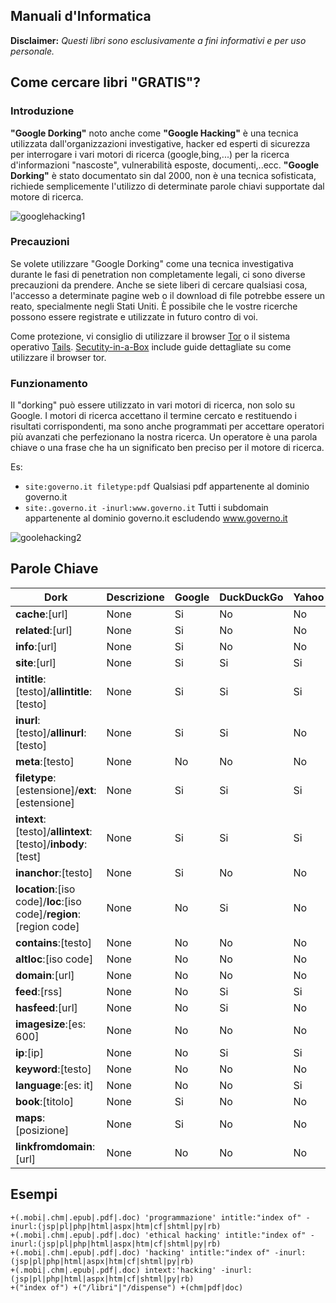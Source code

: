 ## Manuali d'Informatica

__Disclaimer:__ _Questi libri sono esclusivamente a fini informativi e per uso personale._

## Come cercare libri "GRATIS"?
### Introduzione
__"Google Dorking"__ noto anche come __"Google Hacking"__ è una tecnica utilizzata dall'organizzazioni investigative, hacker ed esperti di sicurezza per interrogare i vari motori di ricerca (google,bing,...) per la ricerca d'informazioni "nascoste", vulnerabilità esposte, documenti,..ecc. __"Google Dorking"__ è stato documentato sin dal 2000, non è una tecnica sofisticata, richiede semplicemente l'utilizzo di determinate parole chiavi supportate dal motore di ricerca.

![googlehacking1](https://raw.githubusercontent.com/m4ll0k/Manuali-Informatica/master/googlehacking1.PNG)

### Precauzioni
Se volete utilizzare "Google Dorking" come una tecnica investigativa durante le fasi di penetration non completamente
legali, ci sono diverse precauzioni da prendere. Anche se siete liberi di cercare qualsiasi cosa, l'accesso a determinate
pagine web o il download di file potrebbe essere un reato, specialmente negli Stati Uniti. È possibile che le vostre ricerche
possono essere registrate e utilizzate in futuro contro di voi.

Come protezione, vi consiglio di utilizzare il browser [Tor](https://www.torproject.org/projects/torbrowser.html.en) o il sistema operativo [Tails](https://tails.boum.org/). [Secutity-in-a-Box](https://securityinabox.org/en/) include guide dettagliate su come utilizzare il browser tor.

### Funzionamento
Il "dorking" può essere utilizzato in vari motori di ricerca, non solo su Google.
I motori di ricerca accettano il termine cercato e restituendo i risultati corrispondenti, ma
sono anche programmati per accettare operatori più avanzati che perfezionano la nostra ricerca.
Un operatore è una parola chiave o una frase che ha un significato ben preciso per il motore di ricerca.

Es:
- `site:governo.it filetype:pdf`
Qualsiasi pdf appartenente al dominio governo.it
- `site:.governo.it -inurl:www.governo.it`
Tutti i subdomain appartenente al dominio governo.it escludendo www.governo.it

![goolehacking2](https://raw.githubusercontent.com/m4ll0k/Manuali-Informatica/master/googlehacking2.PNG)

## Parole Chiave 

| Dork | Descrizione | Google | DuckDuckGo | Yahoo | Bing |
| --- | --- | --- | --- | --- | --- |
| __cache__:[url] | None | Si | No | No | No |
| __related__:[url] | None | Si | No | No | No |
| __info__:[url] | None | Si | No | No | No |
| __site__:[url] | None | Si | Si | Si | Si |
| __intitle__:[testo]/__allintitle__:[testo] | None | Si | Si | Si | Si |
| __inurl__:[testo]/__allinurl__:[testo] | None | Si | Si | No | No |
| __meta__:[testo] | None | No | No | No | Si|
| __filetype__:[estensione]/__ext__:[estensione] | None | Si | Si | Si | Si |
| __intext__:[testo]/__allintext__:[testo]/__inbody__:[test] | None | Si | Si | Si | Si |
| __inanchor__:[testo] | None | Si | No | No | Si |
| __location__:[iso code]/__loc__:[iso code]/__region__:[region code] | None | No | Si | No | Si |
| __contains__:[testo] | None | No | No | No | Si|
| __altloc__:[iso code] | None | No | No | No | Si |
| __domain__:[url] | None | No | No | No | Si |
| __feed__:[rss] | None | No | Si | Si | Si |
| __hasfeed__:[url] | None | No | Si | No | Si |
| __imagesize__:[es: 600] | None | No | No | No | Si |
| __ip__:[ip] | None | No | Si | Si | Si |
| __keyword__:[testo] | None | No | No | No | Si |
| __language__:[es: it] | None | No | No | Si | Si |
| __book__:[titolo] | None | Si | No | No | No |
| __maps__:[posizione] | None | Si | No | No | No |
| __linkfromdomain__:[url] | None | No | No | No | Si |

## Esempi

```
+(.mobi|.chm|.epub|.pdf|.doc) 'programmazione' intitle:"index of" -inurl:(jsp|pl|php|html|aspx|htm|cf|shtml|py|rb)
+(.mobi|.chm|.epub|.pdf|.doc) 'ethical hacking' intitle:"index of" -inurl:(jsp|pl|php|html|aspx|htm|cf|shtml|py|rb)
+(.mobi|.chm|.epub|.pdf|.doc) 'hacking' intitle:"index of" -inurl:(jsp|pl|php|html|aspx|htm|cf|shtml|py|rb)
+(.mobi|.chm|.epub|.pdf|.doc) intext:'hacking' -inurl:(jsp|pl|php|html|aspx|htm|cf|shtml|py|rb)
+("index of") +("/libri"|"/dispense") +(chm|pdf|doc)
```


